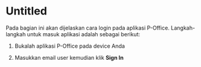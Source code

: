 # Untitled

Pada bagian ini akan dijelaskan cara login pada aplikasi P-Office. Langkah-langkah untuk masuk aplikasi adalah sebagai berikut:

1.    Bukalah aplikasi P-Office pada device Anda

2.    Masukkan email user kemudian klik **Sign In**

